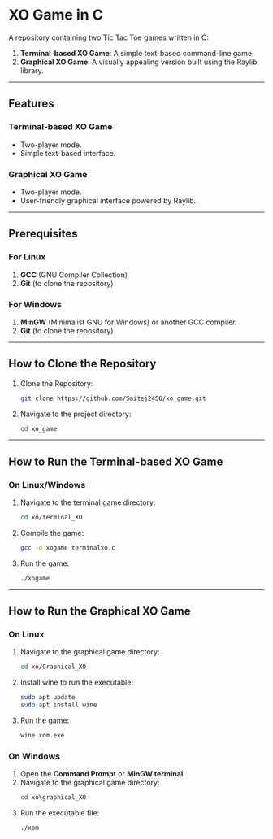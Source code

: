 # XO Game in C

A repository containing two Tic Tac Toe games written in C:
1. **Terminal-based XO Game**: A simple text-based command-line game.
2. **Graphical XO Game**: A visually appealing version built using the Raylib library.

---

## Features
### Terminal-based XO Game
- Two-player mode.
- Simple text-based interface.

### Graphical XO Game
- Two-player mode.
- User-friendly graphical interface powered by Raylib.

---

## Prerequisites
### For Linux
1. **GCC** (GNU Compiler Collection)
2. **Git** (to clone the repository)

### For Windows
1. **MinGW** (Minimalist GNU for Windows) or another GCC compiler.
2. **Git** (to clone the repository)

---

## How to Clone the Repository

1. Clone the Repository:
    ```bash
    git clone https://github.com/Saitej2456/xo_game.git
    ```
2. Navigate to the project directory:
    ```bash
    cd xo_game
    ```

---

## How to Run the Terminal-based XO Game

### On Linux/Windows
1. Navigate to the terminal game directory:
    ```bash
    cd xo/terminal_XO
    ```
2. Compile the game:
    ```bash
    gcc -o xogame terminalxo.c
    ```
3. Run the game:
    ```bash
    ./xogame
    ```


---

## How to Run the Graphical XO Game

### On Linux
1. Navigate to the graphical game directory:
    ```bash
    cd xo/Graphical_XO
    ```
2. Install wine to run the executable:
    ```bash
    sudo apt update
    sudo apt install wine

    ```
3. Run the game:
    ```bash
    wine xom.exe
    ```

### On Windows
1. Open the **Command Prompt** or **MinGW terminal**.
2. Navigate to the graphical game directory:
    ```cmd
    cd xo\graphical_XO
    ```
3. Run the executable file:
    ```cmd
    ./xom
    ```
